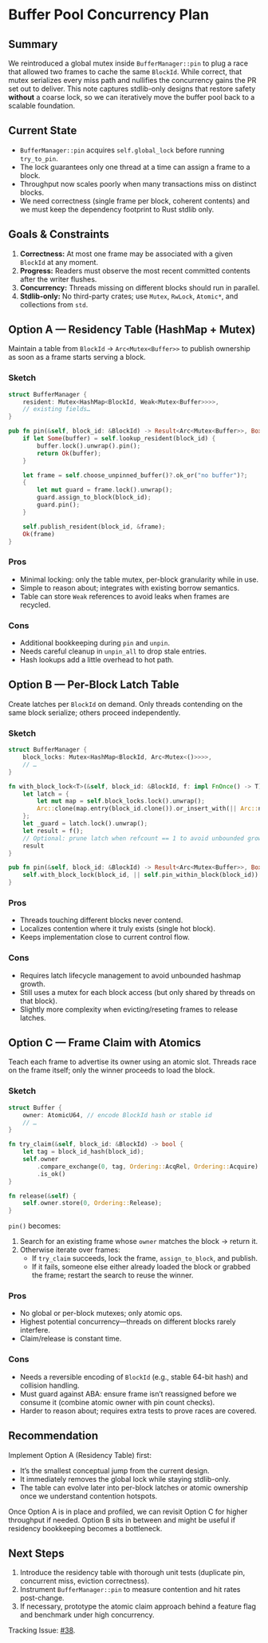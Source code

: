 # Buffer Pool Concurrency Plan

## Summary

We reintroduced a global mutex inside `BufferManager::pin` to plug a race that allowed two frames to cache the same `BlockId`. While correct, that mutex serializes every miss path and nullifies the concurrency gains the PR set out to deliver. This note captures stdlib-only designs that restore safety **without** a coarse lock, so we can iteratively move the buffer pool back to a scalable foundation.

## Current State

- `BufferManager::pin` acquires `self.global_lock` before running `try_to_pin`.
- The lock guarantees only one thread at a time can assign a frame to a block.
- Throughput now scales poorly when many transactions miss on distinct blocks.
- We need correctness (single frame per block, coherent contents) and we must keep the dependency footprint to Rust stdlib only.

## Goals & Constraints

1. **Correctness:** At most one frame may be associated with a given `BlockId` at any moment.
2. **Progress:** Readers must observe the most recent committed contents after the writer flushes.
3. **Concurrency:** Threads missing on different blocks should run in parallel.
4. **Stdlib-only:** No third-party crates; use `Mutex`, `RwLock`, `Atomic*`, and collections from `std`.

## Option A — Residency Table (HashMap + Mutex)

Maintain a table from `BlockId` → `Arc<Mutex<Buffer>>` to publish ownership as soon as a frame starts serving a block.

### Sketch

```rust
struct BufferManager {
    resident: Mutex<HashMap<BlockId, Weak<Mutex<Buffer>>>>,
    // existing fields…
}

pub fn pin(&self, block_id: &BlockId) -> Result<Arc<Mutex<Buffer>>, Box<dyn Error>> {
    if let Some(buffer) = self.lookup_resident(block_id) {
        buffer.lock().unwrap().pin();
        return Ok(buffer);
    }

    let frame = self.choose_unpinned_buffer()?.ok_or("no buffer")?;
    {
        let mut guard = frame.lock().unwrap();
        guard.assign_to_block(block_id);
        guard.pin();
    }

    self.publish_resident(block_id, &frame);
    Ok(frame)
}
```

### Pros
- Minimal locking: only the table mutex, per-block granularity while in use.
- Simple to reason about; integrates with existing borrow semantics.
- Table can store `Weak` references to avoid leaks when frames are recycled.

### Cons
- Additional bookkeeping during `pin` and `unpin`.
- Needs careful cleanup in `unpin_all` to drop stale entries.
- Hash lookups add a little overhead to hot path.

## Option B — Per-Block Latch Table

Create latches per `BlockId` on demand. Only threads contending on the same block serialize; others proceed independently.

### Sketch

```rust
struct BufferManager {
    block_locks: Mutex<HashMap<BlockId, Arc<Mutex<()>>>>,
    // …
}

fn with_block_lock<T>(&self, block_id: &BlockId, f: impl FnOnce() -> T) -> T {
    let latch = {
        let mut map = self.block_locks.lock().unwrap();
        Arc::clone(map.entry(block_id.clone()).or_insert_with(|| Arc::new(Mutex::new(()))))
    };
    let _guard = latch.lock().unwrap();
    let result = f();
    // Optional: prune latch when refcount == 1 to avoid unbounded growth.
    result
}

pub fn pin(&self, block_id: &BlockId) -> Result<Arc<Mutex<Buffer>>, Box<dyn Error>> {
    self.with_block_lock(block_id, || self.pin_within_block(block_id))
}
```

### Pros
- Threads touching different blocks never contend.
- Localizes contention where it truly exists (single hot block).
- Keeps implementation close to current control flow.

### Cons
- Requires latch lifecycle management to avoid unbounded hashmap growth.
- Still uses a mutex for each block access (but only shared by threads on that block).
- Slightly more complexity when evicting/reseting frames to release latches.

## Option C — Frame Claim with Atomics

Teach each frame to advertise its owner using an atomic slot. Threads race on the frame itself; only the winner proceeds to load the block.

### Sketch

```rust
struct Buffer {
    owner: AtomicU64, // encode BlockId hash or stable id
    // …
}

fn try_claim(&self, block_id: &BlockId) -> bool {
    let tag = block_id_hash(block_id);
    self.owner
        .compare_exchange(0, tag, Ordering::AcqRel, Ordering::Acquire)
        .is_ok()
}

fn release(&self) {
    self.owner.store(0, Ordering::Release);
}
```

`pin()` becomes:
1. Search for an existing frame whose `owner` matches the block → return it.
2. Otherwise iterate over frames:
   - If `try_claim` succeeds, lock the frame, `assign_to_block`, and publish.
   - If it fails, someone else either already loaded the block or grabbed the frame; restart the search to reuse the winner.

### Pros
- No global or per-block mutexes; only atomic ops.
- Highest potential concurrency—threads on different blocks rarely interfere.
- Claim/release is constant time.

### Cons
- Needs a reversible encoding of `BlockId` (e.g., stable 64-bit hash) and collision handling.
- Must guard against ABA: ensure frame isn’t reassigned before we consume it (combine atomic owner with pin count checks).
- Harder to reason about; requires extra tests to prove races are covered.

## Recommendation

Implement Option A (Residency Table) first:
- It’s the smallest conceptual jump from the current design.
- It immediately removes the global lock while staying stdlib-only.
- The table can evolve later into per-block latches or atomic ownership once we understand contention hotspots.

Once Option A is in place and profiled, we can revisit Option C for higher throughput if needed. Option B sits in between and might be useful if residency bookkeeping becomes a bottleneck.

## Next Steps

1. Introduce the residency table with thorough unit tests (duplicate pin, concurrent miss, eviction correctness).
2. Instrument `BufferManager::pin` to measure contention and hit rates post-change.
3. If necessary, prototype the atomic claim approach behind a feature flag and benchmark under high concurrency.

Tracking Issue: [#38](https://github.com/redixhumayun/simpledb/issues/38).
